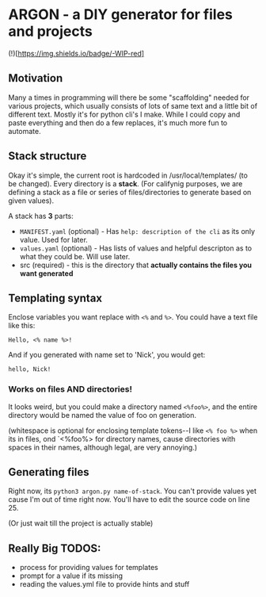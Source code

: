 # ARGON - a DIY generator for files and projects

(!)[https://img.shields.io/badge/-WIP-red]

## Motivation

Many a times in programming will there be some "scaffolding" needed for various projects, which usually consists of lots of same text and a little bit of different text. Mostly it's for python cli's I make. While I could copy and paste everything and then do a few replaces, it's much more fun to automate.


## Stack structure

Okay it's simple, the current root is hardcoded in /usr/local/templates/ (to be changed). Every directory is a **stack**. (For califynig purposes, we are defining a stack as a file or series of files/directories to generate based on given values).

A stack has **3** parts:

* `MANIFEST.yaml` (optional) - Has `help: description of the cli` as its only value. Used for later. 
* `values.yaml` (optional) - Has lists of values and helpful descripton as to what they could be. Will use later.
* src (required) - this is the directory that **actually contains the files you want generated**


## Templating syntax

Enclose variables you want replace with `<%` and `%>`. You could have a text file like this:

```
Hello, <% name %>!
```

And if you generated with name set to 'Nick', you would get:

```
hello, Nick!
```

### Works on files AND directories!

It looks weird, but you could make a directory named `<%foo%>`, and the entire directory would be named the value of foo on generation.

(whitespace is optional for enclosing template tokens--I like `<% foo %>` when its in files, ond `<%foo%> for directory names, cause directories with spaces in their names, although legal, are very annoying.)


## Generating files

Right now, its `python3 argon.py name-of-stack`. You can't provide values yet cause I'm out of time right now. You'll have to edit the source code on line 25.

(Or just wait till the project is actually stable)


## Really Big TODOS:

* process for providing values for templates
* prompt for a value if its missing
* reading the values.yml file to provide hints and stuff
